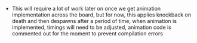 - This will require a lot of work later on once we get animation implementation across the board, but for now, this applies knockback on death and then despawns after a period of time, when animation is implemented, timings will need to be adjusted, animation code is commented out for the moment to prevent compilation errors